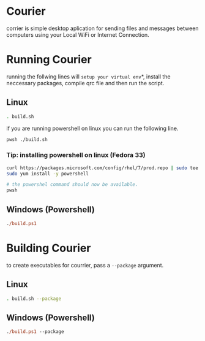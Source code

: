 # Courier
corrier is simple desktop aplication for sending files and messages between computers using your Local WiFi or Internet Connection.

# Running Courier
running the follwing lines will `setup your virtual env`*, install the neccessary packages, compile qrc file and then run the script.
## Linux
```bash
. build.sh
```
if you are running powershell on linux you can run the following line.
```bash
pwsh ./build.sh
```
### Tip: installing powershell on linux (Fedora 33)
```bash
curl https://packages.microsoft.com/config/rhel/7/prod.repo | sudo tee /etc/yum.repos.d/microsoft.repo
sudo yum install -y powershell

# the powershel command should now be available.
pwsh
```
## Windows (Powershell)
```ps
./build.ps1
```
# Building Courier
to create executables for courrier, pass a `--package` argument. 
## Linux
```bash
. build.sh --package
```
## Windows (Powershell)
```ps
./build.ps1 --package
```
